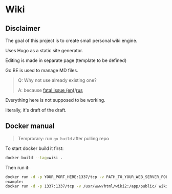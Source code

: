 # Wiki

## Disclaimer

The goal of this project is to create small personal wiki engine.

Uses Hugo as a static site generator.

Editing is made in separate page (template to be defined)

Go BE is used to manage MD files.

>Q: Why not use already existing one?
>
>A: because [fatal issue (en)](https://en.wikipedia.org/wiki/Not_invented_here)/[rus](http://lurkmore.to/%D0%A4%D0%B0%D1%82%D0%B0%D0%BB%D1%8C%D0%BD%D1%8B%D0%B9_%D0%BD%D0%B5%D0%B4%D0%BE%D1%81%D1%82%D0%B0%D1%82%D0%BE%D0%BA)

Everything here is not supposed to be working.

literally, it's draft of the draft.

## Docker manual

> Temprorary: run ```go build``` after pulling repo

To start docker build it first:

```bash
docker build --tag=wiki .
```

Then run it:

```bash
docker run -d -p YOUR_PORT_HERE:1337/tcp -v PATH_TO_YOUR_WEB_SERVER_FOLDER:/app/public/ wiki:latest
example:
docker run -d -p 1337:1337/tcp -v /usr/www/html/wiki2:/app/public/ wiki:latest
```

